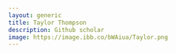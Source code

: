 ```yaml
---
layout: generic
title: Taylor Thompson
description: Github scholar
image: https://image.ibb.co/bWAiua/Taylor.png
---
```


